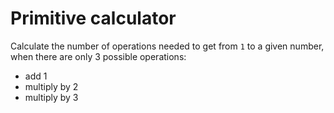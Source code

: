 # Primitive calculator

Calculate the number of operations needed to get from `1` to a given number,
when there are only 3 possible operations:
- add 1
- multiply by 2
- multiply by 3

